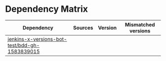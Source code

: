 # Dependency Matrix

Dependency | Sources | Version | Mismatched versions
---------- | ------- | ------- | -------------------
[jenkins-x-versions-bot-test/bdd-gh-1583839015](https://github.com/jenkins-x-versions-bot-test/bdd-gh-1583839015.git) |  | []() | 
